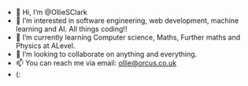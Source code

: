 - 👋 Hi, I’m @OllieSClark
- 👀 I’m interested in software engineering, web development, machine learning and AI. All things coding!! 
- 🌱 I’m currently learning Computer science, Maths, Further maths and Physics at ALevel.
- 💞️ I’m looking to collaborate on anything and everything.
- 📫 You can reach me via email: ollie@orcus.co.uk 
- (:

<!---
OllieSClark/OllieSClark is a ✨ special ✨ repository because its `README.md` (this file) appears on your GitHub profile.
You can click the Preview link to take a look at your changes.
--->
